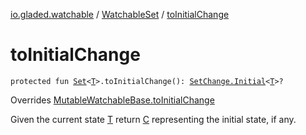 [io.gladed.watchable](../index.md) / [WatchableSet](index.md) / [toInitialChange](./to-initial-change.md)

# toInitialChange

`protected fun `[`Set`](https://kotlinlang.org/api/latest/jvm/stdlib/kotlin.collections/-set/index.html)`<`[`T`](index.md#T)`>.toInitialChange(): `[`SetChange.Initial`](../-set-change/-initial/index.md)`<`[`T`](index.md#T)`>?`

Overrides [MutableWatchableBase.toInitialChange](../-mutable-watchable-base/to-initial-change.md)

Given the current state [T](../-mutable-watchable-base/index.md#T) return [C](../-mutable-watchable-base/index.md#C) representing the initial state, if any.

